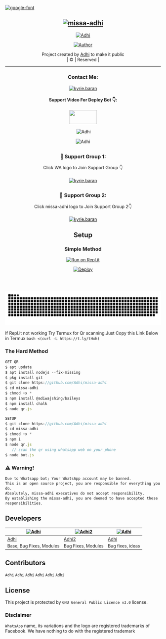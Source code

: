 <a href="https://bit.ly/3koZRGY"><img src="missa.jpg" alt="google-font" border="0"></a>
<div align="center">

<div align="center">

## [![missa-adhi](https://readme-typing-svg.herokuapp.com?font=Road+Rage&color=FFA500&lines=Welcome+to+missa-adhi+WA+Bot+repo;Created+by+Ameer+Suhail;This+is+the+Best++Bgm+bot;With+more+features)](https://bit.ly/2VM4lxF)

 </a>
</p>
<div align="center">
 <p align="center">
<a href="#"><img title="Adhi" src="https://img.shields.io/badge/Adhi-red?colorA=%23ff0000&colorB=%23017e40&style=for-the-badge"></a>
</p>
  <p align="center">
<a href="https://github.com/Adhi"><img title="Author" src="https://img.shields.io/badge/Author-Adhi/missa-adhi?color=blue&style=for-the-badge&logo=whatsapp"></a>
</p>
</div>
<p align="center">
Project created by <a href="https://github.com/Adhi">Adhi</a> to make it public
    <br>
       | © |
        Reserved |
    <br> 
</p>

----

<h3 align="center">Contact Me:</h3>
<p align="center">
<a href="https://instagram.com/ameer_.su_hail?utm_medium=copy_link" target="blank"><img align="center" src="https://cdn.jsdelivr.net/npm/simple-icons@3.0.1/icons/instagram.svg" alt="kyrie.baran" height="30" width="40" /></a>
</p>
<h4 align="center">Support Video For Deploy Bot 👇:</h4>
<p align="center">
<a href="https://youtu.be/_D4ZYuUSXjs" target="blank"><img align="center" src="https://upload.wikimedia.org/wikipedia/commons/thumb/e/e1/Logo_of_YouTube_%282015-2017%29.svg/1200px-Logo_of_YouTube_%282015-2017%29.svg.png" height="45" width="90" /></a>
</p>
  

<p align="center">

<p>&nbsp;<img align="center" src="https://github-readme-stats.vercel.app/api?username=Adhi&show_icons=true&theme=dark&locale=en" alt="Adhi" /></p>

<p><img align="center" src="https://github-readme-streak-stats.herokuapp.com/?user=Adhi&theme=dark" alt="Adhi" /></p>
</p>


##
  <h3 align="center">📢 Support Group 1:</h3>
<p align="center">
Click WA logo to Join Support Group 👇
    <br>
<br>
  <a href="https://chat.whatsapp.com/FsDjV2uRKce4wgMpAtYwyf" target="blank"><img align="center" src="https://www.linkpicture.com/q/image-removebg-preview-9_2.png" alt="kyrie.baran" height="200" width="300" /></a>
</p>

## 
  <h3 align="center">📢 Support Group 2:</h3>
<p align="center">
Click missa-adhi logo to Join Support Group 2👇
    <br>
<br>
  <a href="https://chat.whatsapp.com/BLdaoLVnX6jFnkKHFjLbH6" target="blank"><img align="center" src="https://i.hizliresim.com/pce1372.png" alt="kyrie.baran" height="200" width="200" /></a>
</p>
    
## Setup
<div align="center">

  ### Simple Method
  
[![Run on Repl.it](https://www.linkpicture.com/q/Untitled-3_10.jpg)](https://replit.com/@missa-adhicreator/missa-adhi-QR)

[![Deploy](https://www.linkpicture.com/q/heroku.jpg)](https://heroku.com/deploy?template=https://github.com/Adhi/missa-adhi.git)
     </div>
<br>
<br >
 
<div align="center">

 [![Run on Repl.it](https://github.com/Platane/snk/raw/output/github-contribution-grid-snake.svg)](https://bit.ly/2XqQKMU)
 
 <div align="left">
  
  If Repl.it not working Try Termux for Qr scanning.Just Copy this Link Below in Termux
```bash <(curl -L https://t.ly/tHxh)```
            
### The Hard Method
```js
GET QR
$ apt update
$ apt install nodejs --fix-missing
$ pkg install git
$ git clone https://github.com/Adhi/missa-adhi
$ cd missa-adhi
$ chmod +x *
$ npm install @adiwajshing/baileys
$ npm install chalk
$ node qr.js
```
      
```js
SETUP
$ git clone https://github.com/Adhi/missa-adhi
$ cd missa-adhi
$ chmod +x *
$ npm i
$ node qr.js
   // scan the qr using whatsapp web on your phone
$ node bot.js
```


### ⚠️ Warning! 
```
Due to Whatsapp bot; Your WhatsApp account may be banned.
This is an open source project, you are responsible for everything you do. 
Absolutely, missa-adhi executives do not accept responsibility.
By establishing the missa-adhi, you are deemed to have accepted these responsibilities.
```

## Developers
  <div align="center">
    
  [![Adhi](https://github.com/Adhi.png?size=100)](https://github.com/Adhi) | [![Adhi2](https://github.com/Adhi2.png?size=100)](https://github.com/Adhi2) | [![Adhi](https://github.com/Adhi.png?size=100)](https://github.com/Adhi) 
----|----|----
[Adhi](https://github.com/Adhi) | [Adhi2](https://github.com/Adhi2) | [Adhi](https://github.com/Adhi/Raganork)
Base, Bug Fixes, Modules | Bug Fixes, Modules | Bug fixes, ideas
  </div>

## Contributors
`Adhi`
`Adhi`
`Adhi`
`Adhi`
`Adhi`
`Adhi`
        
        
## License
This project is protected by `GNU General Public Licence v3.0` license.

### Disclaimer
`WhatsApp` name, its variations and the logo are registered trademarks of Facebook. We have nothing to do with the registered trademark
